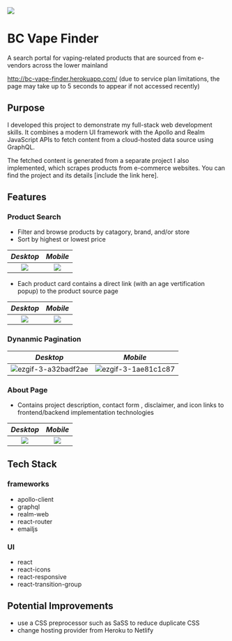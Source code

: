 

<img src="https://i.imgur.com/Zxx5Ayol.png" style="max-width: 100%;">

# BC Vape Finder

A search portal for vaping-related products that are sourced from e-vendors across the lower mainland

http://bc-vape-finder.herokuapp.com/ (due to service plan limitations, the page may take up to 5 seconds to appear if not accessed recently)

## Purpose

I developed this project to demonstrate my full-stack web development skills. It combines a modern UI framework with the Apollo and Realm JavaScript APIs to fetch content from a cloud-hosted data source using GraphQL.

The fetched content is generated from a separate project I also implemented, which scrapes products from e-commerce websites. You can find the project and its details [include the link here].

## Features

### Product Search 

- Filter and browse products by catagory, brand, and/or store
- Sort by highest or lowest price

_Desktop_           |  _Mobile_
:-------------------------:|:-------------------------:
<img src="https://i.imgur.com/katgc7Nl.png" style="max-width: 100%;"> | <img src="https://i.imgur.com/ba3tYKXm.png" style="max-width: 100%; height:auto;">

- Each product card contains a direct link (with an age vertification popup) to the product source page

_Desktop_           |  _Mobile_
:-------------------------:|:-------------------------:
<img src="https://i.imgur.com/i98csaOl.png" style="max-width: 100%;"> | <img src="https://i.imgur.com/55taJjJm.png" style="max-width: 100%; height:auto;">

### Dynanmic Pagination

_Desktop_           |  _Mobile_
:-------------------------:|:-------------------------:
![ezgif-3-a32badf2ae](https://github.com/MiguellDomingues/vape-finder-client/assets/42451135/84254705-b7d9-4c32-a66a-4f73b6932dee) | ![ezgif-3-1ae81c1c87](https://github.com/MiguellDomingues/vape-finder-client/assets/42451135/49f80f22-83a8-4549-bf4f-d2f904f01ace)

### About Page

- Contains project description, contact form , disclaimer, and icon links to frontend/backend implementation technologies

_Desktop_           |  _Mobile_
:-------------------------:|:-------------------------:
<img src="https://i.imgur.com/STji9zQl.png" style="max-width: 100%;"> | <img src="https://i.imgur.com/OlqpYevm.png" >

## Tech Stack

### frameworks

- apollo-client
- graphql
- realm-web
- react-router
- emailjs

### UI 

- react
- react-icons
- react-responsive
- react-transition-group

## Potential Improvements

- use a CSS preprocessor such as SaSS to reduce duplicate CSS
- change hosting provider from Heroku to Netlify                                                                                                                                                                 













